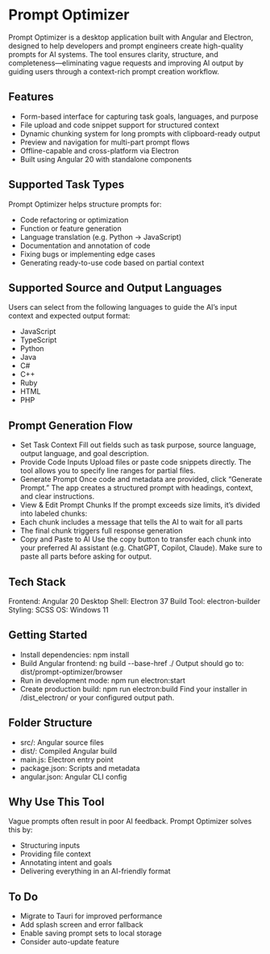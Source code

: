 # Prompt Optimizer
Prompt Optimizer is a desktop application built with Angular and Electron, designed to help developers and prompt engineers create high-quality prompts for AI systems. The tool ensures clarity, structure, and completeness—eliminating vague requests and improving AI output by guiding users through a context-rich prompt creation workflow.

## Features
- Form-based interface for capturing task goals, languages, and purpose
- File upload and code snippet support for structured context
- Dynamic chunking system for long prompts with clipboard-ready output
- Preview and navigation for multi-part prompt flows
- Offline-capable and cross-platform via Electron
- Built using Angular 20 with standalone components

## Supported Task Types
Prompt Optimizer helps structure prompts for:
- Code refactoring or optimization
- Function or feature generation
- Language translation (e.g. Python → JavaScript)
- Documentation and annotation of code
- Fixing bugs or implementing edge cases
- Generating ready-to-use code based on partial context

## Supported Source and Output Languages
Users can select from the following languages to guide the AI’s input context and expected output format:
- JavaScript
- TypeScript
- Python
- Java
- C#
- C++
- Ruby
- HTML
- PHP

## Prompt Generation Flow
- Set Task Context
Fill out fields such as task purpose, source language, output language, and goal description.
- Provide Code Inputs
Upload files or paste code snippets directly. The tool allows you to specify line ranges for partial files.
- Generate Prompt
Once code and metadata are provided, click “Generate Prompt.” The app creates a structured prompt with headings, context, and clear instructions.
- View & Edit Prompt Chunks
If the prompt exceeds size limits, it’s divided into labeled chunks:
- Each chunk includes a message that tells the AI to wait for all parts
- The final chunk triggers full response generation
- Copy and Paste to AI
Use the copy button to transfer each chunk into your preferred AI assistant (e.g. ChatGPT, Copilot, Claude). Make sure to paste all parts before asking for output.

## Tech Stack
Frontend: Angular 20
Desktop Shell: Electron 37
Build Tool: electron-builder
Styling: SCSS
OS: Windows 11

## Getting Started
- Install dependencies:
npm install
- Build Angular frontend:
ng build --base-href ./
Output should go to: dist/prompt-optimizer/browser
- Run in development mode:
npm run electron:start
- Create production build:
npm run electron:build
Find your installer in /dist_electron/ or your configured output path.

## Folder Structure
- src/: Angular source files
- dist/: Compiled Angular build
- main.js: Electron entry point
- package.json: Scripts and metadata
- angular.json: Angular CLI config

## Why Use This Tool
Vague prompts often result in poor AI feedback. Prompt Optimizer solves this by:
- Structuring inputs
- Providing file context
- Annotating intent and goals
- Delivering everything in an AI-friendly format

## To Do
- Migrate to Tauri for improved performance
- Add splash screen and error fallback
- Enable saving prompt sets to local storage
- Consider auto-update feature
